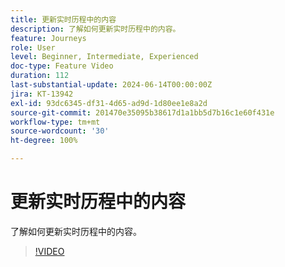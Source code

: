 ```yaml
---
title: 更新实时历程中的内容
description: 了解如何更新实时历程中的内容。
feature: Journeys
role: User
level: Beginner, Intermediate, Experienced
doc-type: Feature Video
duration: 112
last-substantial-update: 2024-06-14T00:00:00Z
jira: KT-13942
exl-id: 93dc6345-df31-4d65-ad9d-1d80ee1e8a2d
source-git-commit: 201470e35095b38617d1a1bb5d7b16c1e60f431e
workflow-type: tm+mt
source-wordcount: '30'
ht-degree: 100%

---
```


# 更新实时历程中的内容

了解如何更新实时历程中的内容。

>[!VIDEO](https://video.tv.adobe.com/v/3439621/?learn=on&captions=chi_hans)
